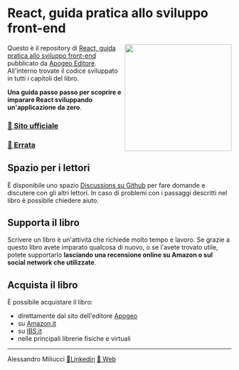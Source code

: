 # React, guida pratica allo sviluppo front-end

<a href="https://react-guida-pratica.it"><img width="240" align="right" src="https://react-guida-pratica.it/assets/react-guida-pratica-cover.png"></a>

Questo è il repository di <a href="https://react-guida-pratica.it">React, guida pratica allo sviluppo front-end</a> pubblicato da <a href="https://www.apogeonline.com/libri/react-alessandro-miliucci/">Apogeo Editore</a>. All'interno trovate il codice sviluppato in tutti i capitoli del libro.

**Una guida passo passo per scoprire e imparare React sviluppando un'applicazione da zero**.

### [🔗 Sito ufficiale](https://react-guida-pratica.it)

### [🐞 Errata](https://github.com/lifeisfoo/react-guida-pratica/discussions/categories/errori-e-refusi)

## Spazio per i lettori

È disponibile uno spazio [Discussions su Github](https://github.com/lifeisfoo/react-guida-pratica/discussions) per fare domande e discutere con gli altri lettori. In caso di problemi con i passaggi descritti nel libro è possibile chiedere aiuto.

## Supporta il libro

Scrivere un libro è un'attività che richiede molto tempo e lavoro. Se grazie a questo libro avete imparato qualcosa di nuovo, o se l'avete trovato utile, potete supportarlo **lasciando una recensione online su Amazon o sul social network che utilizzate**.

## Acquista il libro

È possibile acquistare il libro:

- direttamente dal sito dell'editore [Apogeo](https://www.apogeonline.com/libri/react-alessandro-miliucci/)
- su [Amazon.it](https://www.amazon.it/dp/8850336233/)
- su [IBS.it](https://www.ibs.it/react-guida-pratica-allo-sviluppo-libro-alessandro-miliucci/e/9788850336234)
- nelle principali librerie fisiche e virtuali

---

Alessandro Miliucci [🔗Linkedin](https://www.linkedin.com/in/alessandro-miliucci/) [🔗 Web](https://miliucci.org)
